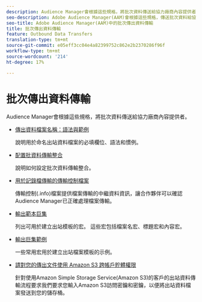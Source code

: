 ```yaml
---
description: Audience Manager會根據這些規格，將批次資料傳送給協力廠商內容提供者。
seo-description: Adobe Audience Manager(AAM)會根據這些規格，傳送批次資料給協力廠商內容提供者。
seo-title: Adobe Audience Manager(AAM)中的批次傳出資料傳輸
title: 批次傳出資料傳輸
feature: Outbound Data Transfers
translation-type: tm+mt
source-git-commit: e05eff3cc04e4a82399752c862e2b2370286f96f
workflow-type: tm+mt
source-wordcount: '214'
ht-degree: 17%

---
```



# 批次傳出資料傳輸

Audience Manager會根據這些規格，將批次資料傳送給協力廠商內容提供者。

* [傳出資料檔案名稱：語法與範例](/help/using/integration/receiving-audience-data/batch-outbound-transfers/outbound-file-name-contents.md)

   說明用於命名出站資料檔案的必填欄位、語法和慣例。

* [配置批資料傳輸整合](batch-server-configuration.md)

   說明如何設定批次資料傳輸整合。

* [用於記錄檔傳輸的傳輸控制檔案](/help/using/integration/receiving-audience-data/batch-outbound-transfers/transfer-control-files.md)

   傳輸控制(.info)檔案提供檔案傳輸的中繼資料資訊，讓合作夥伴可以確認Audience Manager已正確處理檔案傳輸。

* [輸出範本巨集](/help/using/integration/receiving-audience-data/batch-outbound-transfers/outbound-template-macros.md)

   列出可用於建立出站模板的宏。 這些宏包括檔案名宏、標題宏和內容宏。

* [輸出巨集範例](/help/using/integration/receiving-audience-data/batch-outbound-transfers/outbound-macro-examples.md)

   一些常用宏用於建立出站檔案模板的示例。

* [請對您的傳出文件使用 Amazon S3 跨帳戶貯體權限](/help/using/integration/receiving-audience-data/batch-outbound-transfers/authorize-s3-cross-bucket.md)

   針對使用Amazon Simple Storage Service(Amazon S3)的客戶的出站資料傳輸流程要求我們要求您輸入Amazon S3訪問密鑰和密鑰，以便將出站資料檔案發送到您的儲存桶。
